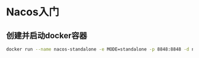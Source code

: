 # Nacos入门

## 创建并启动docker容器

```sh
docker run --name nacos-standalone -e MODE=standalone -p 8848:8848 -d nacos/nacos-server:latest
```

